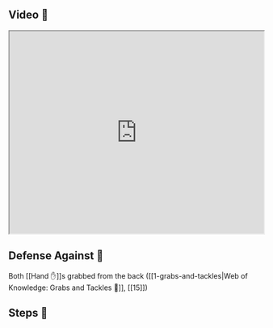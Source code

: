 ## Video 🎥

<iframe src="https://www.youtube.com/embed/z1BNA1tPQ8c" width="100%" height="400"></iframe>

## Defense Against 🤺

Both [[Hand ✋]]s grabbed from the back ([[1-grabs-and-tackles|Web of Knowledge: Grabs and Tackles 🤝]], [[15]])

## Steps 👣
